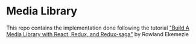 # Media Library
This repo contains the implementation done following the tutorial ["Build A Media Library with React, Redux, and Redux-saga"](https://scotch.io/tutorials/build-a-media-library-with-react-redux-and-redux-saga-part-1) by Rowland Ekemezie
